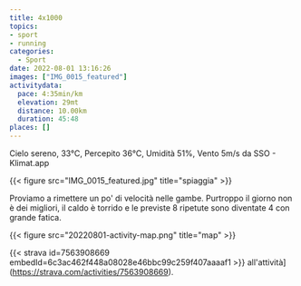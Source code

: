 ```yaml
---
title: 4x1000
topics:
- sport
- running
categories:
  - Sport
date: 2022-08-01 13:16:26
images: ["IMG_0015_featured"]
activitydata:
  pace: 4:35min/km
  elevation: 29mt
  distance: 10.00km
  duration: 45:48
places: []
---
```


Cielo sereno, 33°C, Percepito 36°C, Umidità 51%, Vento 5m/s da SSO - Klimat.app

{{< figure src="IMG_0015_featured.jpg" title="spiaggia" >}}

<!--more-->

Proviamo a rimettere un po' di velocità nelle gambe. Purtroppo il giorno non è dei migliori, il caldo è torrido e le previste 8 ripetute sono diventate 4 con grande fatica.



{{< figure src="20220801-activity-map.png" title="map" >}}


{{< strava id=7563908669 embedId=6c3ac462f448a08028e46bbc99c259f407aaaaf1 >}} all'attività](https://strava.com/activities/7563908669).
